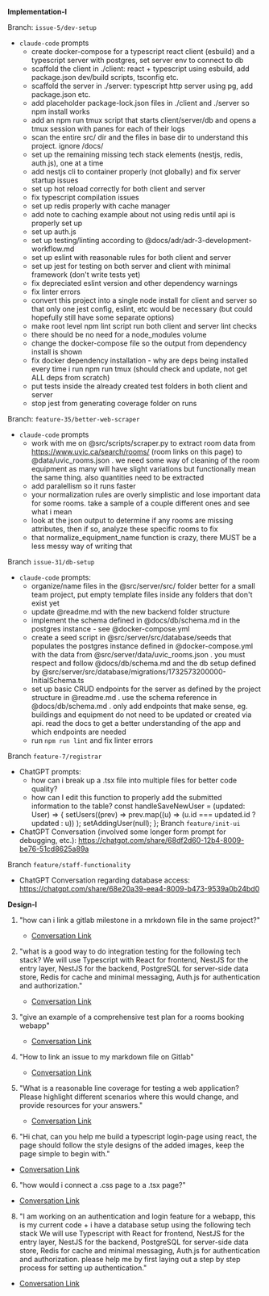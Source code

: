 **Implementation-I**

Branch: `issue-5/dev-setup`
- `claude-code` prompts
    - create docker-compose for a typescript react client (esbuild) and a typescript server with postgres, set server env to connect to db
    - scaffold the client in ./client: react + typescript using esbuild, add package.json dev/build scripts, tsconfig etc.
    - scaffold the server in ./server: typescript http server using pg, add package.json etc.
    - add placeholder package-lock.json files in ./client and ./server so npm install works
    - add an npm run tmux script that starts client/server/db and opens a tmux session with panes for each of their logs
    - scan the entire src/ dir and the files in base dir to understand this project. ignore /docs/
    - set up the remaining missing tech stack elements (nestjs, redis, auth.js), one at a time
    - add nestjs cli to container properly (not globally) and fix server startup issues
    - set up hot reload correctly for both client and server
    - fix typescript compilation issues
    - set up redis properly with cache manager
    - add note to caching example about not using redis until api is properly set up
    - set up auth.js
    - set up testing/linting according to @docs/adr/adr-3-development-workflow.md
    - set up eslint with reasonable rules for both client and server
    - set up jest for testing on both server and client with minimal framework (don't write tests yet)
    - fix depreciated eslint version and other dependency warnings
    - fix linter errors
    - convert this project into a single node install for client and server so that only one jest config, eslint, etc would be necessary (but could hopefully still have some separate options)
    - make root level npm lint script run both client and server lint checks
    - there should be no need for a node_modules volume
    - change the docker-compose file so the output from dependency install is shown
    - fix docker dependency installation - why are deps being installed every time i run npm run tmux (should check and update, not get ALL deps from scratch)
    - put tests inside the already created test folders in both client and server
    - stop jest from generating coverage folder on runs

Branch: `feature-35/better-web-scraper`
- `claude-code` prompts
    - work with me on @src/scripts/scraper.py to extract room data from https://www.uvic.ca/search/rooms/ (room links on this page) to @data/uvic_rooms.json . we need some way of cleaning of the room equipment as many will have slight variations but functionally mean the same thing. also quantities need to be extracted
    - add paralellism so it runs faster
    - your normalization rules are overly simplistic and lose important data for some rooms. take a sample of a couple different ones and see what i mean
    - look at the json output to determine if any rooms are missing attributes, then if so, analyze these specific rooms to fix
    - that normalize_equipment_name function is crazy, there MUST be a less messy way of writing that

Branch `issue-31/db-setup`
- `claude-code` prompts:
    - organize/name files in the @src/server/src/ folder better for a small team project, put empty template files inside any folders that don't exist yet
    - update @readme.md with the new backend folder structure
    - implement the schema defined in @docs/db/schema.md in the postgres instance - see @docker-compose.yml
    - create a seed script in @src/server/src/database/seeds that populates the postgres instance defined in @docker-compose.yml with the data from @src/server/data/uvic_rooms.json . you must respect and follow @docs/db/schema.md and the db setup defined by @src/server/src/database/migrations/1732573200000-InitialSchema.ts
    - set up basic CRUD endpoints for the server as defined by the project structure in @readme.md . use the schema reference in @docs/db/schema.md . only add endpoints that make sense, eg. buildings and equipment do not need to be updated or created via api. read the docs to get a better understanding of the app and which endpoints are needed
    - run `npm run lint` and fix linter errors

Branch `feature-7/registrar`
- ChatGPT prompts:
    - how can i break up a .tsx file into multiple files for better code quality?
    - how can I edit this function to properly add the submitted information to the table? const handleSaveNewUser = (updated: User) => {
    setUsers((prev) =>
      prev.map((u) => (u.id === updated.id ? updated : u))
    );
    setAddingUser(null);
  };
Branch `feature/init-ui`
- ChatGPT Conversation (involved some longer form prompt for debugging, etc.): 
  https://chatgpt.com/share/68df2d60-12b4-8009-be76-51cd8625a89a

Branch `feature/staff-functionality`
- ChatGPT Conversation regarding database access:
  https://chatgpt.com/share/68e20a39-eea4-8009-b473-9539a0b24bd0

**Design-I**

1. "how can i link a gitlab milestone in a mrkdown file in the same project?" 
    - [Conversation Link](https://chatgpt.com/share/68cd9407-72f0-800a-a606-495ba3c74f99)

2. "what is a good way to do integration testing for the following tech stack? We will use Typescript with React for frontend, NestJS for the entry layer, NestJS for the backend, PostgreSQL for server-side data store, Redis for cache and minimal messaging, Auth.js for authentication and authorization." 
    - [Conversation Link](https://chatgpt.com/c/68cdc58f-94a8-8330-93b6-320b7cdaebac)
    
3. "give an example of a comprehensive test plan for a rooms booking webapp"
    - [Conversation Link](https://chatgpt.com/c/68cdcbfc-251c-8331-8be5-f4a2b9f3a482)

3. "How to link an issue to my markdown file on Gitlab"
    - [Conversation Link](https://chatgpt.com/share/68cdc678-112c-8009-9e49-3f5656ba05e1)

4. "What is a reasonable line coverage for testing a web application? Please highlight different scenarios where this would change, and provide resources for your answers."
    - [Conversation Link](https://chatgpt.com/share/68cf0022-738c-8009-b330-63ceaf29bb04)
5. "Hi chat, can you help me build a typescript login-page using react, the page should follow the style designs of the added images, keep the page simple to begin with."
 - [Conversation Link](https://chatgpt.com/c/68d83f87-bd80-8326-9e95-5cd02279058e)
 6. "how would i connect a .css page to a .tsx page?"
  - [Conversation Link](https://chatgpt.com/c/68dac82b-a650-8333-9ea7-a0c8c5f6e88c)
8. "I am working on an authentication and login feature for a webapp, this is my current code + i have a database setup using the following tech stack We will use Typescript with React for frontend, NestJS for the entry layer, NestJS for the backend, PostgreSQL for server-side data store, Redis for cache and minimal messaging, Auth.js for authentication and authorization. please help me by first laying out a step by step process for setting up authentication."
- [Conversation Link](https://chatgpt.com/c/68e06ed2-b4e0-8325-989c-e928475cd206)